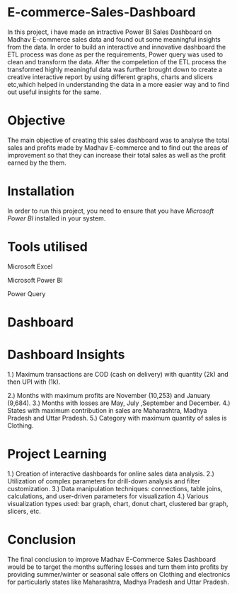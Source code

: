 # E-commerce-Sales-Dashboard
In this project, i have made an intractive Power BI Sales Dashboard on Madhav E-commerce sales data and found out some meaningful insights from the data. In order to build an interactive and innovative dashboard the ETL process was done as per the requirements, Power query was used to clean and transform the data.
After the compeletion of the ETL process the transformed highly meaningful data was further brought down to create a creative interactive report by using different graphs, charts and  slicers etc,which helped in understanding the data in a more easier way and to find out useful insights for the same.  



# Objective 
The  main objective of creating this sales dashboard was to analyse the total sales and profits made by Madhav E-commerce and to find out the areas of improvement so that they can increase their total sales as well as the profit earned by the them.



# Installation
In order to run this project, you need to ensure that you have *Microsoft Power BI* installed in your system.
 

 
# Tools utilised
Microsoft Excel

Microsoft Power BI

Power Query



# Dashboard 





# Dashboard Insights
 1.) Maximum transactions are COD (cash on delivery) with quantity (2k) and then UPI with (1k).
 
 2.) Months with maximum profits are November (10,253) and January (9,684).
 3.) Months with losses are May, July ,September and December.
 4.) States with maximum contribution in sales are Maharashtra, Madhya Pradesh and Uttar Pradesh.
 5.) Category with maximum quantity of sales is Clothing.


# Project Learning 
1.) Creation of interactive dashboards for online sales data analysis.
2.) Utilization of complex parameters for drill-down analysis and filter customization.
3.) Data manipulation techniques: connections, table joins, calculations, and user-driven parameters for visualization
4.) Various visualization types used: bar graph, chart, donut chart, clustered bar graph, slicers, etc.


# Conclusion
The final conclusion to improve Madhav E-Commerce Sales Dashboard would be to target the months suffering losses and turn them into profits by providing summer/winter or seasonal sale offers on Clothing and electronics for particularly states like Maharashtra, Madhya Pradesh and Uttar Pradesh.

